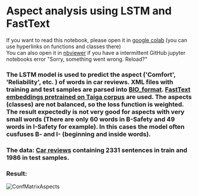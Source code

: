 # Aspect analysis using LSTM and FastText

If you want to read this notebook, please open it in [google colab](https://colab.research.google.com/notebooks/intro.ipynb#recent=true) (you can use hyperlinks on functions and classes there)  
You can also open it in [nbviewer](https://nbviewer.jupyter.org) if you have a intermittent GitHub jupyter notebooks error "Sorry, something went wrong. Reload?"

### The LSTM model is used to predict the aspect ('Comfort', 'Reliability', etc. ) of words in car reviews. XML files with training and test samples are parsed into [BIO_format](https://en.wikipedia.org/wiki/Inside–outside–beginning_(tagging)). [FastText embeddings pretrained on Taiga corpus](https://rusvectores.org/ru/models/) are used. The aspects (classes) are not balanced, so the loss function is weighted. The result expectedly is not very good for aspects with very small words (There are only 60 words in B-Safety and 49 words in I-Safety for example). In this cases the model often cusfuses B- and I- (beginning and inside words).

### The data: [Car reviews](https://github.com/Samsung-IT-Academy/stepik-dl-nlp/tree/master/datasets/sentirueval2015) containing 2331 sentences in train and 1986 in test samples.

### Result:
![ConfMatrixAspects](https://user-images.githubusercontent.com/77696343/105871722-a63eb900-600a-11eb-8672-5d6807cdaa2d.png)
